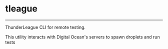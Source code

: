 # tleague

---

ThunderLeague CLI for remote testing.

This utility interacts with Digital Ocean's servers to spawn droplets and run tests
